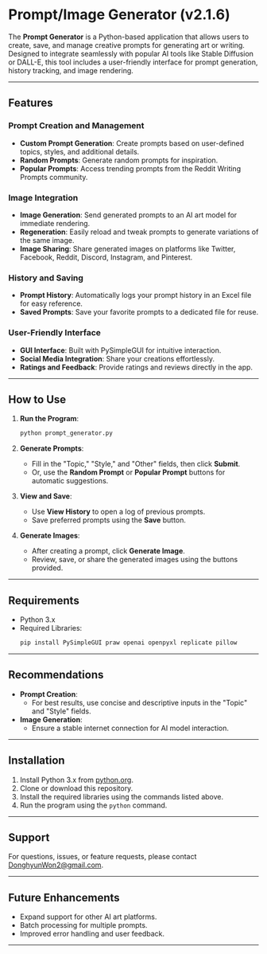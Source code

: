 # Prompt/Image Generator (v2.1.6)

The **Prompt Generator** is a Python-based application that allows users to create, save, and manage creative prompts for generating art or writing. Designed to integrate seamlessly with popular AI tools like Stable Diffusion or DALL-E, this tool includes a user-friendly interface for prompt generation, history tracking, and image rendering.

---

## Features

### Prompt Creation and Management

- **Custom Prompt Generation**: Create prompts based on user-defined topics, styles, and additional details.
- **Random Prompts**: Generate random prompts for inspiration.
- **Popular Prompts**: Access trending prompts from the Reddit Writing Prompts community.

### Image Integration

- **Image Generation**: Send generated prompts to an AI art model for immediate rendering.
- **Regeneration**: Easily reload and tweak prompts to generate variations of the same image.
- **Image Sharing**: Share generated images on platforms like Twitter, Facebook, Reddit, Discord, Instagram, and Pinterest.

### History and Saving

- **Prompt History**: Automatically logs your prompt history in an Excel file for easy reference.
- **Saved Prompts**: Save your favorite prompts to a dedicated file for reuse.

### User-Friendly Interface

- **GUI Interface**: Built with PySimpleGUI for intuitive interaction.
- **Social Media Integration**: Share your creations effortlessly.
- **Ratings and Feedback**: Provide ratings and reviews directly in the app.

---

## How to Use

1. **Run the Program**:

   ```bash
   python prompt_generator.py
   ```

2. **Generate Prompts**:

   - Fill in the "Topic," "Style," and "Other" fields, then click **Submit**.
   - Or, use the **Random Prompt** or **Popular Prompt** buttons for automatic suggestions.

3. **View and Save**:

   - Use **View History** to open a log of previous prompts.
   - Save preferred prompts using the **Save** button.

4. **Generate Images**:

   - After creating a prompt, click **Generate Image**.
   - Review, save, or share the generated images using the buttons provided.

---

## Requirements

- Python 3.x
- Required Libraries:
  ```bash
  pip install PySimpleGUI praw openai openpyxl replicate pillow
  ```

---

## Recommendations

- **Prompt Creation**:
  - For best results, use concise and descriptive inputs in the "Topic" and "Style" fields.
- **Image Generation**:
  - Ensure a stable internet connection for AI model interaction.

---

## Installation

1. Install Python 3.x from [python.org](https://www.python.org/).
2. Clone or download this repository.
3. Install the required libraries using the commands listed above.
4. Run the program using the `python` command.

---

## Support

For questions, issues, or feature requests, please contact [DonghyunWon2@gmail.com](mailto\:DonghyunWon2@gmail.com).

---

## Future Enhancements

- Expand support for other AI art platforms.
- Batch processing for multiple prompts.
- Improved error handling and user feedback.

---

